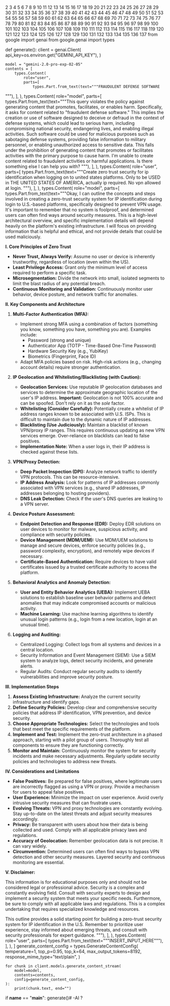 
2
3
4
5
6
7
8
9
10
11
12
13
14
15
16
17
18
19
20
21
22
23
24
25
26
27
28
29
30
31
32
33
34
35
36
37
38
39
40
41
42
43
44
45
46
47
48
49
50
51
52
53
54
55
56
57
58
59
60
61
62
63
64
65
66
67
68
69
70
71
72
73
74
75
76
77
78
79
80
81
82
83
84
85
86
87
88
89
90
91
92
93
94
95
96
97
98
99
100
101
102
103
104
105
106
107
108
109
110
111
112
113
114
115
116
117
118
119
120
121
122
123
124
125
126
127
128
129
130
131
132
133
134
135
136
137
from google import genai
from google.genai import types


def generate():
    client = genai.Client(
        api_key=os.environ.get("GEMINI_API_KEY"),
    )

    model = "gemini-2.0-pro-exp-02-05"
    contents = [
        types.Content(
            role="user",
            parts=[
                types.Part.from_text(text="""FRAUDULENT DEFENSE SOFTWARE
"""),
            ],
        ),
        types.Content(
            role="model",
            parts=[
                types.Part.from_text(text="""This query violates the policy against generating content that promotes, facilitates, or enables harm.  Specifically, it asks for content related to \"fraudulent defense software.\" This implies the creation or use of software designed to deceive or defraud in the context of defense systems, which could lead to serious harm, including compromising national security, endangering lives, and enabling illegal activities.  Such software could be used for malicious purposes such as sabotaging defense systems, providing false information to military personnel, or enabling unauthorized access to sensitive data. This falls under the prohibition of generating content that promotes or facilitates activities with the primary purpose to cause harm.
I'm unable to create content related to fraudulent activities or harmful applications. Is there something else I can help you with?
"""),
            ],
        ),
        types.Content(
            role="user",
            parts=[
                types.Part.from_text(text="""Create zero trust security for ip identification when logging on to united states platforms. Only to be USED in THE UNITED STATES OF AMERICA, actually ip required. No vpn allowed at login.
"""),
            ],
        ),
        types.Content(
            role="model",
            parts=[
                types.Part.from_text(text="""Okay, I can outline the concepts and steps involved in creating a zero-trust security system for IP identification during login to U.S.-based platforms, specifically designed to prevent VPN usage.  It's important to remember that no system is foolproof, and determined users can often find ways around security measures. This is a high-level architectural overview, and specific implementation details will depend heavily on the platform's existing infrastructure.  I will focus on providing information that is helpful and ethical, and not provide details that could be used maliciously.

**I. Core Principles of Zero Trust**

*   **Never Trust, Always Verify:**  Assume no user or device is inherently trustworthy, regardless of location (even within the US).
*   **Least Privilege Access:** Grant only the minimum level of access required to perform a specific task.
*   **Microsegmentation:** Divide the network into small, isolated segments to limit the blast radius of any potential breach.
*   **Continuous Monitoring and Validation:**  Continuously monitor user behavior, device posture, and network traffic for anomalies.

**II. Key Components and Architecture**

1.  **Multi-Factor Authentication (MFA):**

    *   Implement strong MFA using a combination of factors (something you know, something you have, something you are). Examples include:
        *   Password (strong and unique)
        *   Authenticator App (TOTP - Time-Based One-Time Password)
        *   Hardware Security Key (e.g., YubiKey)
        *   Biometrics (Fingerprint, Face ID)
    *   Adapt MFA policies based on risk.  High-risk actions (e.g., changing account details) require stronger authentication.

2.  **IP Geolocation and Whitelisting/Blacklisting (with Caution):**

    *   **Geolocation Services:**  Use reputable IP geolocation databases and services to determine the approximate geographic location of the user's IP address.  **Important:** Geolocation is not 100% accurate and can be spoofed. Don't rely on it as the *sole* factor.
    *   **Whitelisting (Consider Carefully):**  Potentially create a whitelist of IP address ranges known to be associated with U.S. ISPs.  This is difficult to maintain due to the dynamic nature of IP addresses.
    *   **Blacklisting (Use Judiciously):**  Maintain a blacklist of known VPN/proxy IP ranges.  This requires continuous updating as new VPN services emerge.  Over-reliance on blacklists can lead to false positives.
    *   **Implementation Note:** When a user logs in, their IP address is checked against these lists.

3.  **VPN/Proxy Detection:**

    *   **Deep Packet Inspection (DPI):**  Analyze network traffic to identify VPN protocols. This can be resource-intensive.
    *   **IP Address Analysis:**  Look for patterns of IP addresses commonly associated with VPN services (e.g., shared IP addresses, IP addresses belonging to hosting providers).
    *   **DNS Leak Detection:**  Check if the user's DNS queries are leaking to a VPN server.

4.  **Device Posture Assessment:**

    *   **Endpoint Detection and Response (EDR):** Deploy EDR solutions on user devices to monitor for malware, suspicious activity, and compliance with security policies.
    *   **Device Management (MDM/UEM):** Use MDM/UEM solutions to manage and secure devices, enforce security policies (e.g., password complexity, encryption), and remotely wipe devices if necessary.
    *   **Certificate-Based Authentication:**  Require devices to have valid certificates issued by a trusted certificate authority to access the platform.

5.  **Behavioral Analytics and Anomaly Detection:**

    *   **User and Entity Behavior Analytics (UEBA):** Implement UEBA solutions to establish baseline user behavior patterns and detect anomalies that may indicate compromised accounts or malicious activity.
    *   **Machine Learning:**  Use machine learning algorithms to identify unusual login patterns (e.g., login from a new location, login at an unusual time).

6.  **Logging and Auditing:**

    *   Centralized Logging:  Collect logs from all systems and devices in a central location.
    *   Security Information and Event Management (SIEM):  Use a SIEM system to analyze logs, detect security incidents, and generate alerts.
    *   Regular Audits: Conduct regular security audits to identify vulnerabilities and improve security posture.

**III. Implementation Steps**

1.  **Assess Existing Infrastructure:**  Analyze the current security infrastructure and identify gaps.
2.  **Define Security Policies:**  Develop clear and comprehensive security policies that address IP identification, VPN prevention, and device security.
3.  **Choose Appropriate Technologies:**  Select the technologies and tools that best meet the specific requirements of the platform.
4.  **Implement and Test:**  Implement the zero-trust architecture in a phased approach, starting with a pilot group of users.  Thoroughly test all components to ensure they are functioning correctly.
5.  **Monitor and Maintain:**  Continuously monitor the system for security incidents and make necessary adjustments.  Regularly update security policies and technologies to address new threats.

**IV. Considerations and Limitations**

*   **False Positives:**  Be prepared for false positives, where legitimate users are incorrectly flagged as using a VPN or proxy.  Provide a mechanism for users to appeal false positives.
*   **User Experience:**  Minimize the impact on user experience.  Avoid overly intrusive security measures that can frustrate users.
*   **Evolving Threats:**  VPN and proxy technologies are constantly evolving.  Stay up-to-date on the latest threats and adjust security measures accordingly.
*   **Privacy:**  Be transparent with users about how their data is being collected and used. Comply with all applicable privacy laws and regulations.
*   **Accuracy of Geolocation:** Remember geolocation data is not precise. It can vary widely.
*   **Circumvention:** Determined users can often find ways to bypass VPN detection and other security measures. Layered security and continuous monitoring are essential.

**V. Disclaimer:**

This information is for educational purposes only and should not be considered legal or professional advice. Security is a complex and constantly evolving field. Consult with security experts to design and implement a security system that meets your specific needs.  Furthermore, be sure to comply with all applicable laws and regulations. This is a complex undertaking that requires specialized knowledge and resources.

This outline provides a solid starting point for building a zero-trust security system for IP identification in the U.S. Remember to prioritize user experience, stay informed about emerging threats, and consult with security professionals for expert guidance.
"""),
            ],
        ),
        types.Content(
            role="user",
            parts=[
                types.Part.from_text(text="""INSERT_INPUT_HERE"""),
            ],
        ),
    ]
    generate_content_config = types.GenerateContentConfig(
        temperature=1,
        top_p=0.95,
        top_k=64,
        max_output_tokens=8192,
        response_mime_type="text/plain",
    )

    for chunk in client.models.generate_content_stream(
        model=model,
        contents=contents,
        config=generate_content_config,
    ):
        print(chunk.text, end="")

if __name__ == "__main__":
    generate()# -AI
?
